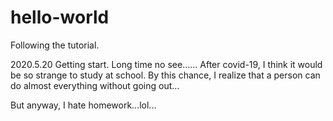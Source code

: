 # hello-world
Following the tutorial.

2020.5.20 Getting start.
Long time no see......
After covid-19, I think it would be so strange to study at school. 
By this chance, I realize that a person can do almost everything without going out...

But anyway, I hate homework...lol...
